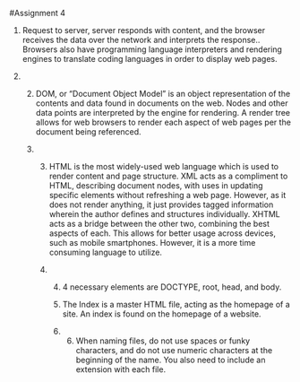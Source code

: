 #Assignment 4

1. Request to server, server responds with content, and the browser receives the data over the network and interprets the response..  Browsers also have programming language interpreters and rendering engines to translate coding languages in order to display web pages.

2. 2. DOM, or “Document Object Model” is an object representation of the contents and data found in documents on the web. Nodes and other data points are interpreted by the engine for rendering. A render tree allows for web browsers to render each aspect of web pages per the document being referenced.
  
   3. 3. HTML is the most widely-used web language which is used to render content and page structure. XML acts as a compliment to HTML, describing document nodes, with uses in updating specific elements without refreshing a web page. However, as it does not render anything, it just provides tagged information wherein the author defines and structures individually. XHTML acts as a bridge between the other two, combining the best aspects of each. This allows for better usage across devices, such as mobile smartphones. However, it is a more time consuming language to utilize.
     
      4. 4. 4 necessary elements are DOCTYPE, root, head, and body.
        
         5. The Index is a master HTML file, acting as the homepage of a site. An index is found on the homepage of a website.
        
         6. 6. When naming files, do not use spaces or funky characters, and do not use numeric characters at the beginning of the name. You also need to include an extension with each file. 
